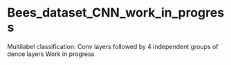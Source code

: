 # Bees_dataset_CNN_work_in_progress
Multilabel classification: Conv layers followed by 4 independent groups of dence layers
Work in progress
